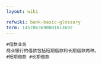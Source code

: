 ```yaml
---
layout: wiki

refwiki: bank-basic-glossary
term: 1457063690001613692
---
```


```
#借款业务 
商业银行的借款包括短期借款和长期借款两种。
#短期借款 #长期借款

```
